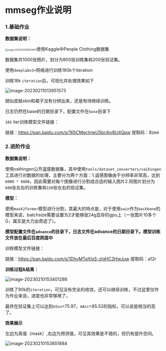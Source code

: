 # mmseg作业说明

### 1.基础作业

**数据集说明：**

<img src="https://yuan-1314071695.cos.ap-nanjing.myqcloud.com/imgimage-20230210155453678.png" alt="image-20230210155453678" style="zoom:50%;" />使用Kaggle中People Clothing数据集

数据集共1000张图片，划分为800张训练集和200张验证集。

使用`deeplabv3+`网络进行训练160k个iteration

训练16k `iteration`后，可视化并处理效果如下

![image-20230211013951573](https://yuan-1314071695.cos.ap-nanjing.myqcloud.com/imgimage-20230211013951573.png)





貌似皮肤skin和裙子没有分辨出来，还是有待继续训练。

日志仍然在base的日期目录下，配置文件在`base`目录下

`16k` iter训练模型文件链接：

链接：https://pan.baidu.com/s/165CMeclmeU5bcjbv8U4Qpw 
提取码：8zee 

### 2.进阶作业

**数据集说明：**

使用vaihingen公开遥感数据集，其中使用`tools/dataset_converters/vaihingen`工具进行对数据的处理，主要分为两个方面：1.遥感图像由于分辨率非常高，达到`6000 * 6000`，因此需要对每个图像进行分割成合适的输入图片2.将图片划分为`600`张左右的训练集和`150`张左右的验证集。

**模型：**

使用`mask2former`模型进行分割，其最大的特点是，对于使用`swin`作为`backbone`的模型来说，batchsize需要设置为2才能够放24g显存的gpu上（一张图片10多个G，属实是大力出奇迹了）。



**模型配置文件在`advance`的目录下，日志文件在advance的日期目录下。模型训练文件放在最后百度网盘中**

训练模型文件链接：

链接：https://pan.baidu.com/s/1DhyMTqXIsS-zIgHC3HwJuw 提取码：a12r 

**训练过程&结果：**

![image-20230210153401286](https://yuan-1314071695.cos.ap-nanjing.myqcloud.com/imgimage-20230210153401286.png)

训练了90k的`iteration`，可见没有完全的收敛，还可以继续训练，不过这里仅作为作业来说，进度也非常够用了。

最终在验证集上可以达到`mIou`=75.97，`mAcc`=85.52的指标，可以说是相当的高了。

**效果展示**

左边为真值（mask）,右边为预测值，可见其效果是不错的，但仍有提升空间。

![image-20230210153851884](https://yuan-1314071695.cos.ap-nanjing.myqcloud.com/imgimage-20230210153851884.png)






